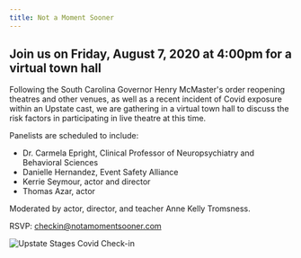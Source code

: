 ```yaml
---
title: Not a Moment Sooner
---
```


## Join us on Friday, August 7, 2020 at 4:00pm for a virtual town hall

Following the South Carolina Governor Henry McMaster's order reopening theatres and other venues, as well as a recent incident of Covid exposure within an Upstate cast, we are gathering in a virtual town hall to discuss the risk factors in participating in live theatre at this time.

Panelists are scheduled to include:

- Dr. Carmela Epright, Clinical Professor of Neuropsychiatry and Behavioral Sciences
- Danielle Hernandez, Event Safety Alliance
- Kerrie Seymour, actor and director
- Thomas Azar, actor

Moderated by actor, director, and teacher Anne Kelly Tromsness.

RSVP: [checkin@notamomentsooner.com](mailto:checkin@notamomentsooner.com)

![Upstate Stages Covid Check-in](/images/checkin.jpg)
